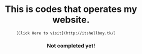 <h1 align="center">This is codes that operates my website.</h1>


               [Click Here to visit](http://itshellboy.tk/)


<h3 align="center">Not completed yet!</h3>
